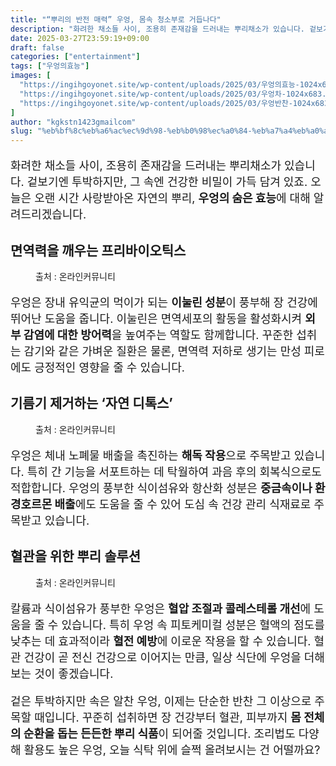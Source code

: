 ```yaml
---
title: "“뿌리의 반전 매력” 우엉, 몸속 청소부로 거듭나다"
description: "화려한 채소들 사이, 조용히 존재감을 드러내는 뿌리채소가 있습니다. 겉보기엔 투박하지만, 그 속엔 건강한 비밀이 가득 담겨 있죠. 오늘은 오랜 시간 사랑받아온 자연의 뿌리, 우엉의 숨은 효능에 대해 알려드리겠습니다."
date: 2025-03-27T23:59:19+09:00
draft: false
categories: ["entertainment"]
tags: ["우엉의효능"]
images: [
  "https://ingihgoyonet.site/wp-content/uploads/2025/03/우엉의효능-1024x683.png"
  "https://ingihgoyonet.site/wp-content/uploads/2025/03/우엉차-1024x683.png"
  "https://ingihgoyonet.site/wp-content/uploads/2025/03/우엉반찬-1024x683.png"
]
author: "kgkstn1423gmailcom"
slug: "%eb%bf%8c%eb%a6%ac%ec%9d%98-%eb%b0%98%ec%a0%84-%eb%a7%a4%eb%a0%a5-%ec%9a%b0%ec%97%89-%eb%aa%b8%ec%86%8d-%ec%b2%ad%ec%86%8c%eb%b6%80%eb%a1%9c-%ea%b1%b0%eb%93%ad%eb%82%98%eb%8b%a4"
---
```


<p style="font-size:18px">화려한 채소들 사이, 조용히 존재감을 드러내는 뿌리채소가 있습니다. 겉보기엔 투박하지만, 그 속엔 건강한 비밀이 가득 담겨 있죠. 오늘은 오랜 시간 사랑받아온 자연의 뿌리, <strong>우엉의 숨은 효능</strong>에 대해 알려드리겠습니다.</p> <h2 >면역력을 깨우는 프리바이오틱스</h2> <figure ><img src="https://ingihgoyonet.site/wp-content/uploads/2025/03/우엉의효능-1024x683.png" alt="" style="aspect-ratio:16/9;object-fit:cover"/><figcaption >출처 : 온라인커뮤니티</figcaption></figure> <p style="font-size:18px">우엉은 장내 유익균의 먹이가 되는 <strong>이눌린 성분</strong>이 풍부해 장 건강에 뛰어난 도움을 줍니다. 이눌린은 면역세포의 활동을 활성화시켜 <strong>외부 감염에 대한 방어력</strong>을 높여주는 역할도 함께합니다. 꾸준한 섭취는 감기와 같은 가벼운 질환은 물론, 면역력 저하로 생기는 만성 피로에도 긍정적인 영향을 줄 수 있습니다.</p> <h2 >기름기 제거하는 ‘자연 디톡스’</h2> <figure ><img src="https://ingihgoyonet.site/wp-content/uploads/2025/03/우엉차-1024x683.png" alt="" style="aspect-ratio:16/9;object-fit:cover"/><figcaption >출처 : 온라인커뮤니티</figcaption></figure> <p style="font-size:18px">우엉은 체내 노폐물 배출을 촉진하는 <strong>해독 작용</strong>으로 주목받고 있습니다. 특히 간 기능을 서포트하는 데 탁월하여 과음 후의 회복식으로도 적합합니다. 우엉의 풍부한 식이섬유와 항산화 성분은 <strong>중금속이나 환경호르몬 배출</strong>에도 도움을 줄 수 있어 도심 속 건강 관리 식재료로 주목받고 있습니다.</p> <h2 >혈관을 위한 뿌리 솔루션</h2> <figure ><img src="https://ingihgoyonet.site/wp-content/uploads/2025/03/우엉반찬-1024x683.png" alt="" style="aspect-ratio:16/9;object-fit:cover"/><figcaption >출처 : 온라인커뮤니티</figcaption></figure> <p style="font-size:18px">칼륨과 식이섬유가 풍부한 우엉은 <strong>혈압 조절과 콜레스테롤 개선</strong>에 도움을 줄 수 있습니다. 특히 우엉 속 피토케미컬 성분은 혈액의 점도를 낮추는 데 효과적이라 <strong>혈전 예방</strong>에 이로운 작용을 할 수 있습니다. 혈관 건강이 곧 전신 건강으로 이어지는 만큼, 일상 식단에 우엉을 더해보는 것이 좋겠습니다.</p> <p style="font-size:18px">겉은 투박하지만 속은 알찬 우엉, 이제는 단순한 반찬 그 이상으로 주목할 때입니다. 꾸준히 섭취하면 장 건강부터 혈관, 피부까지 <strong>몸 전체의 순환을 돕는 든든한 뿌리 식품</strong>이 되어줄 것입니다. 조리법도 다양해 활용도 높은 우엉, 오늘 식탁 위에 슬쩍 올려보시는 건 어떨까요?</p>